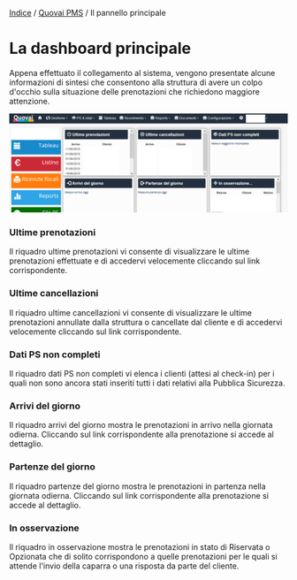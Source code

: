 [Indice](index.md) / [Quovai PMS](quovai-pms-it.md) / Il pannello principale

# La dashboard principale

Appena effettuato il collegamento al sistema, vengono presentate alcune informazioni di sintesi che consentono alla struttura di avere un colpo d'occhio sulla situazione delle prenotazioni che richiedono maggiore attenzione.

![](images/dashboard-principale-003.png)

### **Ultime prenotazioni**

Il riquadro ultime prenotazioni vi consente di visualizzare le ultime prenotazioni effettuate e di accedervi velocemente cliccando sul link corrispondente.

### **Ultime cancellazioni**

Il riquadro ultime cancellazioni vi consente di visualizzare le ultime prenotazioni annullate dalla struttura o cancellate dal cliente e di accedervi velocemente cliccando sul link corrispondente.

### **Dati PS non completi**

Il riquadro dati PS non completi vi elenca i clienti (attesi al check-in) per i quali non sono ancora stati inseriti tutti i dati relativi alla Pubblica Sicurezza.

### **Arrivi del giorno**

Il riquadro arrivi del giorno mostra le prenotazioni in arrivo nella giornata odierna. Cliccando sul link corrispondente alla prenotazione si accede al dettaglio.

### **Partenze del giorno**

Il riquadro partenze del giorno mostra le prenotazioni in partenza nella giornata odierna. Cliccando sul link corrispondente alla prenotazione si accede al dettaglio.

### **In osservazione**

Il riquadro in osservazione mostra le prenotazioni in stato di Riservata o Opzionata che di solito corrispondono a quelle prenotazioni per le quali si attende l'invio della caparra o una risposta da parte del cliente.

